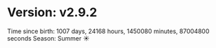 # Version: v2.9.2
Time since birth: 1007 days, 24168 hours, 1450080 minutes, 87004800 seconds
Season: Summer ☀️

